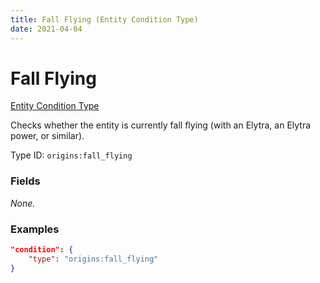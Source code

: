```yaml
---
title: Fall Flying (Entity Condition Type)
date: 2021-04-04
---
```


# Fall Flying

[Entity Condition Type](../entity_condition_types.md)

Checks whether the entity is currently fall flying (with an Elytra, an Elytra power, or similar).

Type ID: `origins:fall_flying`


### Fields

_None._


### Examples

```json
"condition": {
    "type": "origins:fall_flying"
}
```